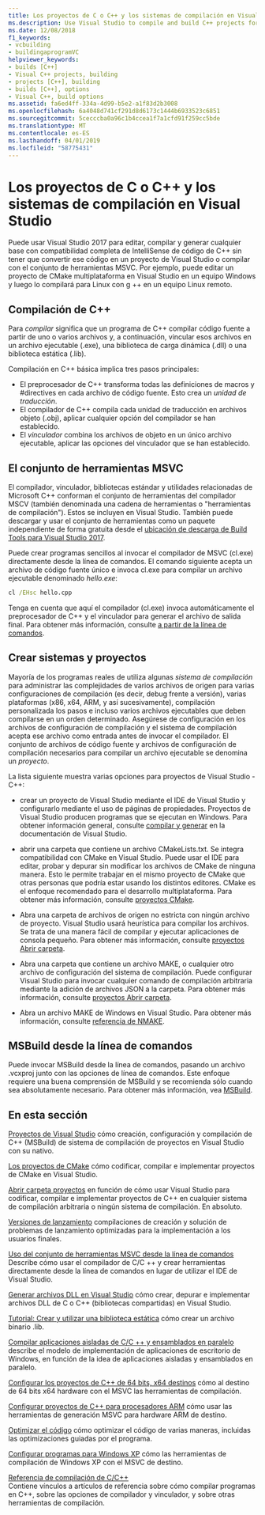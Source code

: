 ```yaml
---
title: Los proyectos de C o C++ y los sistemas de compilación en Visual Studio
ms.description: Use Visual Studio to compile and build C++ projects for Windows, ARM or Linux based on any project system.
ms.date: 12/08/2018
f1_keywords:
- vcbuilding
- buildingaprogramVC
helpviewer_keywords:
- builds [C++]
- Visual C++ projects, building
- projects [C++], building
- builds [C++], options
- Visual C++, build options
ms.assetid: fa6ed4ff-334a-4d99-b5e2-a1f83d2b3008
ms.openlocfilehash: 6a4048d741cf291d8d6173c1444b6933523c6851
ms.sourcegitcommit: 5cecccba0a96c1b4ccea1f7a1cfd91f259cc5bde
ms.translationtype: MT
ms.contentlocale: es-ES
ms.lasthandoff: 04/01/2019
ms.locfileid: "58775431"
---
```

# <a name="cc-projects-and-build-systems-in-visual-studio"></a>Los proyectos de C o C++ y los sistemas de compilación en Visual Studio

Puede usar Visual Studio 2017 para editar, compilar y generar cualquier base con compatibilidad completa de IntelliSense de código de C++ sin tener que convertir ese código en un proyecto de Visual Studio o compilar con el conjunto de herramientas MSVC. Por ejemplo, puede editar un proyecto de CMake multiplataforma en Visual Studio en un equipo Windows y luego lo compilará para Linux con g ++ en un equipo Linux remoto.

## <a name="c-compilation"></a>Compilación de C++

Para *compilar* significa que un programa de C++ compilar código fuente a partir de uno o varios archivos y, a continuación, vincular esos archivos en un archivo ejecutable (.exe), una biblioteca de carga dinámica (.dll) o una biblioteca estática (.lib). 

Compilación en C++ básica implica tres pasos principales:

- El preprocesador de C++ transforma todas las definiciones de macros y #directives en cada archivo de código fuente. Esto crea un *unidad de traducción*.
- El compilador de C++ compila cada unidad de traducción en archivos objeto (.obj), aplicar cualquier opción del compilador se han establecido.
- El *vinculador* combina los archivos de objeto en un único archivo ejecutable, aplicar las opciones del vinculador que se han establecido. 

## <a name="the-msvc-toolset"></a>El conjunto de herramientas MSVC

El compilador, vinculador, bibliotecas estándar y utilidades relacionadas de Microsoft C++ conforman el conjunto de herramientas del compilador MSCV (también denominada una cadena de herramientas o "herramientas de compilación"). Estos se incluyen en Visual Studio. También puede descargar y usar el conjunto de herramientas como un paquete independiente de forma gratuita desde el [ubicación de descarga de Build Tools para Visual Studio 2017](https://visualstudio.microsoft.com/downloads/#build-tools-for-visual-studio-2017).

Puede crear programas sencillos al invocar el compilador de MSVC (cl.exe) directamente desde la línea de comandos. El comando siguiente acepta un archivo de código fuente único e invoca cl.exe para compilar un archivo ejecutable denominado *hello.exe*: 

```cmd
cl /EHsc hello.cpp
```
Tenga en cuenta que aquí el compilador (cl.exe) invoca automáticamente el preprocesador de C++ y el vinculador para generar el archivo de salida final.  Para obtener más información, consulte [a partir de la línea de comandos](building-on-the-command-line.md).

## <a name="build-systems-and-projects"></a>Crear sistemas y proyectos

Mayoría de los programas reales de utiliza algunas *sistema de compilación* para administrar las complejidades de varios archivos de origen para varias configuraciones de compilación (es decir, debug frente a versión), varias plataformas (x86, x64, ARM, y así sucesivamente), compilación personalizada los pasos e incluso varios archivos ejecutables que deben compilarse en un orden determinado. Asegúrese de configuración en los archivos de configuración de compilación y el sistema de compilación acepta ese archivo como entrada antes de invocar el compilador. El conjunto de archivos de código fuente y archivos de configuración de compilación necesarios para compilar un archivo ejecutable se denomina un *proyecto*. 

La lista siguiente muestra varias opciones para proyectos de Visual Studio - C++:

- crear un proyecto de Visual Studio mediante el IDE de Visual Studio y configurarlo mediante el uso de páginas de propiedades. Proyectos de Visual Studio producen programas que se ejecutan en Windows. Para obtener información general, consulte [compilar y generar](/visualstudio/ide/compiling-and-building-in-visual-studio) en la documentación de Visual Studio.

- abrir una carpeta que contiene un archivo CMakeLists.txt. Se integra compatibilidad con CMake en Visual Studio. Puede usar el IDE para editar, probar y depurar sin modificar los archivos de CMake de ninguna manera. Esto le permite trabajar en el mismo proyecto de CMake que otras personas que podría estar usando los distintos editores. CMake es el enfoque recomendado para el desarrollo multiplataforma. Para obtener más información, consulte [proyectos CMake](cmake-projects-in-visual-studio.md).
 
- Abra una carpeta de archivos de origen no estricta con ningún archivo de proyecto. Visual Studio usará heurística para compilar los archivos. Se trata de una manera fácil de compilar y ejecutar aplicaciones de consola pequeño. Para obtener más información, consulte [proyectos Abrir carpeta](open-folder-projects-cpp.md).

- Abra una carpeta que contiene un archivo MAKE, o cualquier otro archivo de configuración del sistema de compilación. Puede configurar Visual Studio para invocar cualquier comando de compilación arbitraria mediante la adición de archivos JSON a la carpeta. Para obtener más información, consulte [proyectos Abrir carpeta](open-folder-projects-cpp.md).
 
- Abra un archivo MAKE de Windows en Visual Studio. Para obtener más información, consulte [referencia de NMAKE](reference/nmake-reference.md).

## <a name="msbuild-from-the-command-line"></a>MSBuild desde la línea de comandos 

Puede invocar MSBuild desde la línea de comandos, pasando un archivo .vcxproj junto con las opciones de línea de comandos. Este enfoque requiere una buena comprensión de MSBuild y se recomienda sólo cuando sea absolutamente necesario. Para obtener más información, vea [MSBuild](msbuild-visual-cpp.md).

## <a name="in-this-section"></a>En esta sección

[Proyectos de Visual Studio](creating-and-managing-visual-cpp-projects.md) cómo creación, configuración y compilación de C++ (MSBuild) de sistema de compilación de proyectos en Visual Studio con su nativo.

[Los proyectos de CMake](cmake-projects-in-visual-studio.md) cómo codificar, compilar e implementar proyectos de CMake en Visual Studio.

[Abrir carpeta proyectos](open-folder-projects-cpp.md) en función de cómo usar Visual Studio para codificar, compilar e implementar proyectos de C++ en cualquier sistema de compilación arbitraria o ningún sistema de compilación. En absoluto. 

[Versiones de lanzamiento](release-builds.md) compilaciones de creación y solución de problemas de lanzamiento optimizadas para la implementación a los usuarios finales.

[Uso del conjunto de herramientas MSVC desde la línea de comandos](building-on-the-command-line.md)<br/>
Describe cómo usar el compilador de C/C ++ y crear herramientas directamente desde la línea de comandos en lugar de utilizar el IDE de Visual Studio.

[Generar archivos DLL en Visual Studio](dlls-in-visual-cpp.md) cómo crear, depurar e implementar archivos DLL de C o C++ (bibliotecas compartidas) en Visual Studio.

[Tutorial: Crear y utilizar una biblioteca estática](walkthrough-creating-and-using-a-static-library-cpp.md) cómo crear un archivo binario .lib.

[Compilar aplicaciones aisladas de C/C ++ y ensamblados en paralelo](building-c-cpp-isolated-applications-and-side-by-side-assemblies.md) describe el modelo de implementación de aplicaciones de escritorio de Windows, en función de la idea de aplicaciones aisladas y ensamblados en paralelo.

[Configurar los proyectos de C++ de 64 bits, x64 destinos](configuring-programs-for-64-bit-visual-cpp.md) cómo al destino de 64 bits x64 hardware con el MSVC las herramientas de compilación.

[Configurar proyectos de C++ para procesadores ARM](configuring-programs-for-arm-processors-visual-cpp.md) cómo usar las herramientas de generación MSVC para hardware ARM de destino.

[Optimizar el código](optimizing-your-code.md) cómo optimizar el código de varias maneras, incluidas las optimizaciones guiadas por el programa.

[Configurar programas para Windows XP](configuring-programs-for-windows-xp.md) cómo las herramientas de compilación de Windows XP con el MSVC de destino.

[Referencia de compilación de C/C++](reference/c-cpp-building-reference.md)<br/>
Contiene vínculos a artículos de referencia sobre cómo compilar programas en C++, sobre las opciones de compilador y vinculador, y sobre otras herramientas de compilación.
